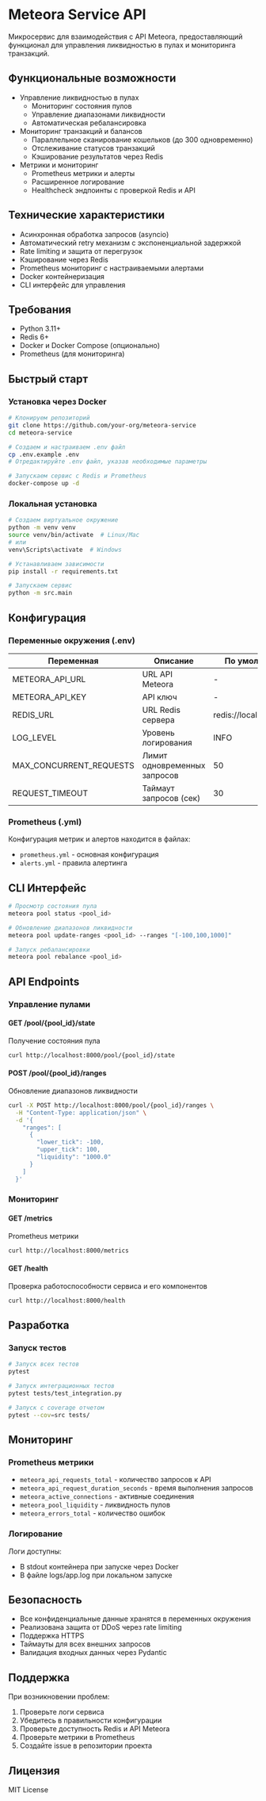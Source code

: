 # Meteora Service API

Микросервис для взаимодействия с API Meteora, предоставляющий функционал для управления ликвидностью в пулах и мониторинга транзакций.

## Функциональные возможности

- Управление ликвидностью в пулах
  - Мониторинг состояния пулов
  - Управление диапазонами ликвидности
  - Автоматическая ребалансировка
- Мониторинг транзакций и балансов
  - Параллельное сканирование кошельков (до 300 одновременно)
  - Отслеживание статусов транзакций
  - Кэширование результатов через Redis
- Метрики и мониторинг
  - Prometheus метрики и алерты
  - Расширенное логирование
  - Healthcheck эндпоинты с проверкой Redis и API

## Технические характеристики

- Асинхронная обработка запросов (asyncio)
- Автоматический retry механизм с экспоненциальной задержкой
- Rate limiting и защита от перегрузок
- Кэширование через Redis
- Prometheus мониторинг с настраиваемыми алертами
- Docker контейнеризация
- CLI интерфейс для управления

## Требования

- Python 3.11+
- Redis 6+
- Docker и Docker Compose (опционально)
- Prometheus (для мониторинга)

## Быстрый старт

### Установка через Docker

```bash
# Клонируем репозиторий
git clone https://github.com/your-org/meteora-service
cd meteora-service

# Создаем и настраиваем .env файл
cp .env.example .env
# Отредактируйте .env файл, указав необходимые параметры

# Запускаем сервис с Redis и Prometheus
docker-compose up -d
```

### Локальная установка

```bash
# Создаем виртуальное окружение
python -m venv venv
source venv/bin/activate  # Linux/Mac
# или
venv\Scripts\activate  # Windows

# Устанавливаем зависимости
pip install -r requirements.txt

# Запускаем сервис
python -m src.main
```

## Конфигурация

### Переменные окружения (.env)

| Переменная | Описание | По умолчанию |
|------------|----------|--------------|
| METEORA_API_URL | URL API Meteora | - |
| METEORA_API_KEY | API ключ | - |
| REDIS_URL | URL Redis сервера | redis://localhost:6379 |
| LOG_LEVEL | Уровень логирования | INFO |
| MAX_CONCURRENT_REQUESTS | Лимит одновременных запросов | 50 |
| REQUEST_TIMEOUT | Таймаут запросов (сек) | 30 |

### Prometheus (.yml)

Конфигурация метрик и алертов находится в файлах:
- `prometheus.yml` - основная конфигурация
- `alerts.yml` - правила алертинга

## CLI Интерфейс

```bash
# Просмотр состояния пула
meteora pool status <pool_id>

# Обновление диапазонов ликвидности
meteora pool update-ranges <pool_id> --ranges "[-100,100,1000]"

# Запуск ребалансировки
meteora pool rebalance <pool_id>
```

## API Endpoints

### Управление пулами

#### GET /pool/{pool_id}/state
Получение состояния пула
```bash
curl http://localhost:8000/pool/{pool_id}/state
```

#### POST /pool/{pool_id}/ranges
Обновление диапазонов ликвидности
```bash
curl -X POST http://localhost:8000/pool/{pool_id}/ranges \
  -H "Content-Type: application/json" \
  -d '{
    "ranges": [
      {
        "lower_tick": -100,
        "upper_tick": 100,
        "liquidity": "1000.0"
      }
    ]
  }'
```

### Мониторинг

#### GET /metrics
Prometheus метрики
```bash
curl http://localhost:8000/metrics
```

#### GET /health
Проверка работоспособности сервиса и его компонентов
```bash
curl http://localhost:8000/health
```

## Разработка

### Запуск тестов

```bash
# Запуск всех тестов
pytest

# Запуск интеграционных тестов
pytest tests/test_integration.py

# Запуск с coverage отчетом
pytest --cov=src tests/
```

## Мониторинг

### Prometheus метрики

- `meteora_api_requests_total` - количество запросов к API
- `meteora_api_request_duration_seconds` - время выполнения запросов
- `meteora_active_connections` - активные соединения
- `meteora_pool_liquidity` - ликвидность пулов
- `meteora_errors_total` - количество ошибок

### Логирование

Логи доступны:
- В stdout контейнера при запуске через Docker
- В файле logs/app.log при локальном запуске

## Безопасность

- Все конфиденциальные данные хранятся в переменных окружения
- Реализована защита от DDoS через rate limiting
- Поддержка HTTPS
- Таймауты для всех внешних запросов
- Валидация входных данных через Pydantic

## Поддержка

При возникновении проблем:
1. Проверьте логи сервиса
2. Убедитесь в правильности конфигурации
3. Проверьте доступность Redis и API Meteora
4. Проверьте метрики в Prometheus
5. Создайте issue в репозитории проекта

## Лицензия

MIT License